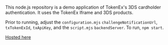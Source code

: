 This node.js repository is a demo application of TokenEx's 3DS cardholder authentication. It uses the TokenEx Iframe and 3DS products. 

Prior to running, adjust the `configuration.mjs` `challengeNotificationUrl`, `txTokenExId`, `txApiKey`,  and the `script.mjs` `backendServer`. 
To run, `npm start`. 

[Hosted here](https://3ds-device-fingerprinting-and-authentication-blueohsix.replit.app/)
